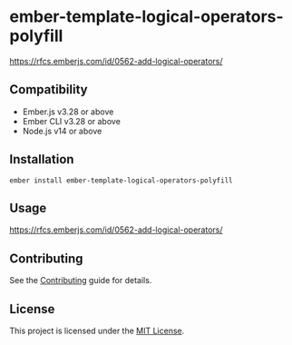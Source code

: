 # ember-template-logical-operators-polyfill

https://rfcs.emberjs.com/id/0562-add-logical-operators/


## Compatibility

* Ember.js v3.28 or above
* Ember CLI v3.28 or above
* Node.js v14 or above


## Installation

```
ember install ember-template-logical-operators-polyfill
```


## Usage

https://rfcs.emberjs.com/id/0562-add-logical-operators/


## Contributing

See the [Contributing](CONTRIBUTING.md) guide for details.


## License

This project is licensed under the [MIT License](LICENSE.md).
